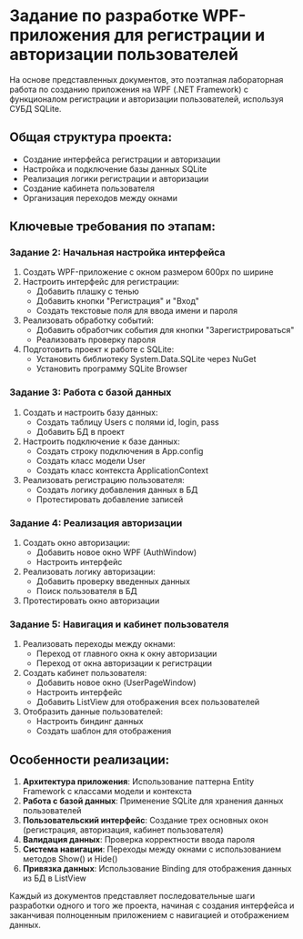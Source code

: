 ﻿# Задание по разработке WPF-приложения для регистрации и авторизации пользователей

На основе представленных документов, это поэтапная лабораторная работа по созданию приложения на WPF (.NET Framework) с функционалом регистрации и авторизации пользователей, используя СУБД SQLite.

## Общая структура проекта:
- Создание интерфейса регистрации и авторизации
- Настройка и подключение базы данных SQLite
- Реализация логики регистрации и авторизации
- Создание кабинета пользователя
- Организация переходов между окнами

## Ключевые требования по этапам:

### Задание 2: Начальная настройка интерфейса
1. Создать WPF-приложение с окном размером 600px по ширине
2. Настроить интерфейс для регистрации:
    - Добавить плашку с тенью
    - Добавить кнопки "Регистрация" и "Вход"
    - Создать текстовые поля для ввода имени и пароля
3. Реализовать обработку событий:
    - Добавить обработчик события для кнопки "Зарегистрироваться"
    - Реализовать проверку пароля
4. Подготовить проект к работе с SQLite:
    - Установить библиотеку System.Data.SQLite через NuGet
    - Установить программу SQLite Browser

### Задание 3: Работа с базой данных
1. Создать и настроить базу данных:
    - Создать таблицу Users с полями id, login, pass
    - Добавить БД в проект
2. Настроить подключение к базе данных:
    - Создать строку подключения в App.config
    - Создать класс модели User
    - Создать класс контекста ApplicationContext
3. Реализовать регистрацию пользователя:
    - Создать логику добавления данных в БД
    - Протестировать добавление записей

### Задание 4: Реализация авторизации
1. Создать окно авторизации:
    - Добавить новое окно WPF (AuthWindow)
    - Настроить интерфейс
2. Реализовать логику авторизации:
    - Добавить проверку введенных данных
    - Поиск пользователя в БД
3. Протестировать окно авторизации

### Задание 5: Навигация и кабинет пользователя
1. Реализовать переходы между окнами:
    - Переход от главного окна к окну авторизации
    - Переход от окна авторизации к регистрации
2. Создать кабинет пользователя:
    - Добавить новое окно (UserPageWindow)
    - Настроить интерфейс
    - Добавить ListView для отображения всех пользователей
3. Отобразить данные пользователей:
    - Настроить биндинг данных
    - Создать шаблон для отображения

## Особенности реализации:
1. **Архитектура приложения**: Использование паттерна Entity Framework с классами модели и контекста
2. **Работа с базой данных**: Применение SQLite для хранения данных пользователей
3. **Пользовательский интерфейс**: Создание трех основных окон (регистрация, авторизация, кабинет пользователя)
4. **Валидация данных**: Проверка корректности ввода пароля
5. **Система навигации**: Переходы между окнами с использованием методов Show() и Hide()
6. **Привязка данных**: Использование Binding для отображения данных из БД в ListView

Каждый из документов представляет последовательные шаги разработки одного и того же проекта, начиная с создания интерфейса и заканчивая полноценным приложением с навигацией и отображением данных.